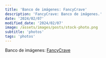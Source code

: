 ```yaml
---
title: 'Banco de imágenes: FancyCrave'
description: 'FancyCrave: Banco de imágenes.'
date: '2024/02/07'
modified_date: '2024/02/07'
image: /assets/images/posts/stock-photo.png
subtitle: 'photos'
tags: 'photos'
---
```


Banco de imágenes: [FancyCrave](https://fancycrave.com/stock-photos/free/)
